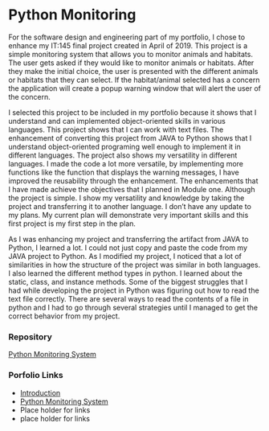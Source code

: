 # Python Monitoring 

For the software design and engineering part of my portfolio, I chose to enhance my IT:145 final project created in April of 2019. 
This project is a simple monitoring system that allows you to monitor animals and habitats. 
The user gets asked if they would like to monitor animals or habitats. After they make the initial choice, the user is presented with the different animals or habitats that they can select.
If the habitat/animal selected has a concern the application will create a popup warning window that will alert the user of the concern.

I selected this project to be included in my portfolio because it shows that I understand and can implemented object-oriented skills in various languages. This project shows that I can work with text files.
The enhancement of converting this project from JAVA to Python shows that I understand object-oriented programing well enough to implement it in different languages.
The project also shows my versatility in different languages.
I made the code a lot more versatile, by implementing more functions like the function that displays the warning messages, I have improved the reusability through the enhancement.	
The enhancements that I have made achieve the objectives that I planned in Module one. Although the project is simple. I show my versatility and knowledge by taking the project and transferring it to another language.
I don’t have any update to my plans. My current plan will demonstrate very important skills and this first project is my first step in the plan.

As I was enhancing my project and transferring the artifact from JAVA to Python, I learned a lot. I could not just copy and paste the code from my JAVA project to Python. 
As I modified my project, I noticed that a lot of similarities in how the structure of the project was similar in both languages. I also learned the different method types in python. I learned about the static, class, and instance methods.
Some of the biggest struggles that I had while developing the project in Python was figuring out how to read the text file correctly. 
There are several ways to read the contents of a file in python and I had to go through several strategies until I managed to get the correct behavior from my project.

### Repository
[Python Monitoring System](https://github.com/Willi9/PythonMonitoringSystem)

### Porfolio Links
- [Introduction](https://willi9.github.io/index.html)
- [Python Monitoring System](https://willi9.github.io/PythonMonitoringSystem.html)
- Place holder for links 
- place holder for links 
